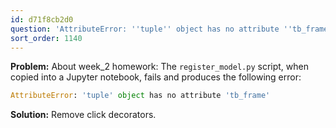 ```yaml
---
id: d71f8cb2d0
question: 'AttributeError: ''tuple'' object has no attribute ''tb_frame'''
sort_order: 1140
---
```


**Problem:** About week_2 homework: The `register_model.py` script, when copied into a Jupyter notebook, fails and produces the following error:

```python
AttributeError: 'tuple' object has no attribute 'tb_frame'
```

**Solution:** Remove click decorators.